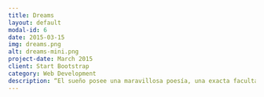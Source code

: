 ```yaml
---
title: Dreams
layout: default
modal-id: 6
date: 2015-03-15
img: dreams.png
alt: dreams-mini.png
project-date: March 2015
client: Start Bootstrap
category: Web Development
description: “El sueño posee una maravillosa poesía, una exacta facultad alegórica, un humorismo incomparable y una deliciosa ironía.” ― Sigmund Freud
---
```

